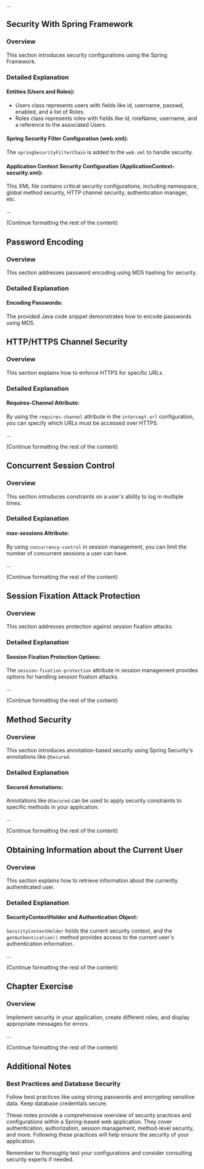 ...

## Security With Spring Framework

### Overview

This section introduces security configurations using the Spring Framework.

### Detailed Explanation

#### Entities (Users and Roles):

- Users class represents users with fields like id, username, passwd, enabled, and a list of Roles.
- Roles class represents roles with fields like id, roleName, username, and a reference to the associated Users.

#### Spring Security Filter Configuration (web.xml):

The `springSecurityFilterChain` is added to the `web.xml` to handle security.

#### Application Context Security Configuration (ApplicationContext-security.xml):

This XML file contains critical security configurations, including namespace, global method security, HTTP channel security, authentication manager, etc.

...

(Continue formatting the rest of the content)

## Password Encoding

### Overview

This section addresses password encoding using MD5 hashing for security.

### Detailed Explanation

#### Encoding Passwords:

The provided Java code snippet demonstrates how to encode passwords using MD5.

## HTTP/HTTPS Channel Security

### Overview

This section explains how to enforce HTTPS for specific URLs.

### Detailed Explanation

#### Requires-Channel Attribute:

By using the `requires-channel` attribute in the `intercept-url` configuration, you can specify which URLs must be accessed over HTTPS.

...

(Continue formatting the rest of the content)

## Concurrent Session Control

### Overview

This section introduces constraints on a user's ability to log in multiple times.

### Detailed Explanation

#### max-sessions Attribute:

By using `concurrency-control` in session management, you can limit the number of concurrent sessions a user can have.

...

(Continue formatting the rest of the content)

## Session Fixation Attack Protection

### Overview

This section addresses protection against session fixation attacks.

### Detailed Explanation

#### Session Fixation Protection Options:

The `session-fixation-protection` attribute in session management provides options for handling session fixation attacks.

...

(Continue formatting the rest of the content)

## Method Security

### Overview

This section introduces annotation-based security using Spring Security's annotations like `@Secured`.

### Detailed Explanation

#### Secured Annotations:

Annotations like `@Secured` can be used to apply security constraints to specific methods in your application.

...

(Continue formatting the rest of the content)

## Obtaining Information about the Current User

### Overview

This section explains how to retrieve information about the currently authenticated user.

### Detailed Explanation

#### SecurityContextHolder and Authentication Object:

`SecurityContextHolder` holds the current security context, and the `getAuthentication()` method provides access to the current user's authentication information.

...

(Continue formatting the rest of the content)

## Chapter Exercise

### Overview

Implement security in your application, create different roles, and display appropriate messages for errors.

...

(Continue formatting the rest of the content)

## Additional Notes

### Best Practices and Database Security

Follow best practices like using strong passwords and encrypting sensitive data. Keep database credentials secure.

These notes provide a comprehensive overview of security practices and configurations within a Spring-based web application. They cover authentication, authorization, session management, method-level security, and more. Following these practices will help ensure the security of your application.

Remember to thoroughly test your configurations and consider consulting security experts if needed.
